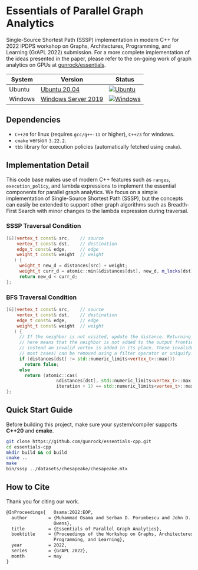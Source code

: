 # Essentials of Parallel Graph Analytics
Single-Source Shortest Path (SSSP) implementation in modern C++ for 2022 IPDPS workshop on Graphs, Architectures, Programming, and Learning (GrAPL 2022) submission. For a more complete implementation of the ideas presented in the paper, please refer to the on-going work of graph analytics on GPUs at [gunrock/essentials](https://github.com/gunrock/essentials).

| System  | Version                                                                                                                                                       | Status                                                                                                                                                   |
|---------|------------------------------------------------------------------------------------------------------------------------------------------------------------|----------------------------------------------------------------------------------------------------------------------------------------------------------|
| Ubuntu  | [Ubuntu 20.04](https://docs.github.com/en/actions/using-github-hosted-runners/about-github-hosted-runners#supported-runners-and-hardware-resources)        | [![Ubuntu](https://github.com/neoblizz/sssp/actions/workflows/ubuntu.yml/badge.svg)](https://github.com/neoblizz/sssp/actions/workflows/ubuntu.yml)    |
| Windows | [Windows Server 2019](https://docs.github.com/en/actions/using-github-hosted-runners/about-github-hosted-runners#supported-runners-and-hardware-resources) | [![Windows](https://github.com/neoblizz/sssp/actions/workflows/windows.yml/badge.svg)](https://github.com/neoblizz/sssp/actions/workflows/windows.yml) |

## Dependencies
- `C++20` for linux (requires `gcc/g++-11` or higher), `C++23` for windows.
- `cmake` version `3.22.2`.
- `tbb` library for execution policies (automatically fetched using `cmake`).

## Implementation Detail
This code base makes use of modern C++ features such as `ranges`, `execution_policy`, and lambda expressions to implement the essential components for parallel graph analytics. We focus on a simple implementation of Single-Source Shortest Path (SSSP), but the concepts can easily be extended to support other graph algorithms such as Breadth-First Search with minor changes to the lambda expression during traversal.

### SSSP Traversal Condition
```cpp
[&](vertex_t const& src,    // source
    vertex_t const& dst,    // destination
    edge_t const& edge,     // edge
    weight_t const& weight  // weight
   ) {
     weight_t new_d = distances[src] + weight;
     weight_t curr_d = atomic::min(&distances[dst], new_d, m_locks[dst]);
     return new_d < curr_d;
};
```

### BFS Traversal Condition
```cpp
[&](vertex_t const& src,    // source
    vertex_t const& dst,    // destination
    edge_t const& edge,     // edge
    weight_t const& weight  // weight
   ) {
     // If the neighbor is not visited, update the distance. Returning false
     // here means that the neighbor is not added to the output frontier, and
     // instead an invalid vertex is added in its place. These invalides (-1 in
     // most cases) can be removed using a filter operator or uniquify.
     if (distances[dst] != std::numeric_limits<vertex_t>::max())
       return false;
     else
       return (atomic::cas(
                   &distances[dst], std::numeric_limits<vertex_t>::max(),
                   iteration + 1) == std::numeric_limits<vertex_t>::max(), m_locks[dst]);
};
```

## Quick Start Guide
Before building this project, make sure your system/compiler supports **C++20** and **cmake**.

```bash
git clone https://github.com/gunrock/essentials-cpp.git
cd essentials-cpp
mkdir build && cd build
cmake .. 
make
bin/sssp ../datasets/chesapeake/chesapeake.mtx
```

## How to Cite
Thank you for citing our work.
```tex
@InProceedings{   Osama:2022:EOP,
  author        = {Muhammad Osama and Serban D. Porumbescu and John D.
                  Owens},
  title         = {Essentials of Parallel Graph Analytics},
  booktitle     = {Proceedings of the Workshop on Graphs, Architectures,
                  Programming, and Learning},
  year          = 2022,
  series        = {GrAPL 2022},
  month         = may
}
```
